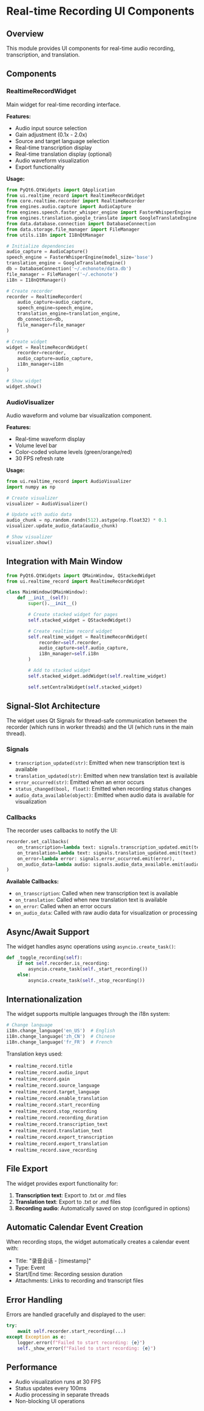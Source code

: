 # Real-time Recording UI Components

## Overview

This module provides UI components for real-time audio recording, transcription, and translation.

## Components

### RealtimeRecordWidget

Main widget for real-time recording interface.

**Features:**

- Audio input source selection
- Gain adjustment (0.1x - 2.0x)
- Source and target language selection
- Real-time transcription display
- Real-time translation display (optional)
- Audio waveform visualization
- Export functionality

**Usage:**

```python
from PyQt6.QtWidgets import QApplication
from ui.realtime_record import RealtimeRecordWidget
from core.realtime.recorder import RealtimeRecorder
from engines.audio.capture import AudioCapture
from engines.speech.faster_whisper_engine import FasterWhisperEngine
from engines.translation.google_translate import GoogleTranslateEngine
from data.database.connection import DatabaseConnection
from data.storage.file_manager import FileManager
from utils.i18n import I18nQtManager

# Initialize dependencies
audio_capture = AudioCapture()
speech_engine = FasterWhisperEngine(model_size='base')
translation_engine = GoogleTranslateEngine()
db = DatabaseConnection('~/.echonote/data.db')
file_manager = FileManager('~/.echonote')
i18n = I18nQtManager()

# Create recorder
recorder = RealtimeRecorder(
    audio_capture=audio_capture,
    speech_engine=speech_engine,
    translation_engine=translation_engine,
    db_connection=db,
    file_manager=file_manager
)

# Create widget
widget = RealtimeRecordWidget(
    recorder=recorder,
    audio_capture=audio_capture,
    i18n_manager=i18n
)

# Show widget
widget.show()
```

### AudioVisualizer

Audio waveform and volume bar visualization component.

**Features:**

- Real-time waveform display
- Volume level bar
- Color-coded volume levels (green/orange/red)
- 30 FPS refresh rate

**Usage:**

```python
from ui.realtime_record import AudioVisualizer
import numpy as np

# Create visualizer
visualizer = AudioVisualizer()

# Update with audio data
audio_chunk = np.random.randn(512).astype(np.float32) * 0.1
visualizer.update_audio_data(audio_chunk)

# Show visualizer
visualizer.show()
```

## Integration with Main Window

```python
from PyQt6.QtWidgets import QMainWindow, QStackedWidget
from ui.realtime_record import RealtimeRecordWidget

class MainWindow(QMainWindow):
    def __init__(self):
        super().__init__()

        # Create stacked widget for pages
        self.stacked_widget = QStackedWidget()

        # Create realtime record widget
        self.realtime_widget = RealtimeRecordWidget(
            recorder=self.recorder,
            audio_capture=self.audio_capture,
            i18n_manager=self.i18n
        )

        # Add to stacked widget
        self.stacked_widget.addWidget(self.realtime_widget)

        self.setCentralWidget(self.stacked_widget)
```

## Signal-Slot Architecture

The widget uses Qt Signals for thread-safe communication between the recorder (which runs in worker threads) and the UI (which runs in the main thread).

### Signals

- `transcription_updated(str)`: Emitted when new transcription text is available
- `translation_updated(str)`: Emitted when new translation text is available
- `error_occurred(str)`: Emitted when an error occurs
- `status_changed(bool, float)`: Emitted when recording status changes
- `audio_data_available(object)`: Emitted when audio data is available for visualization

### Callbacks

The recorder uses callbacks to notify the UI:

```python
recorder.set_callbacks(
    on_transcription=lambda text: signals.transcription_updated.emit(text),
    on_translation=lambda text: signals.translation_updated.emit(text),
    on_error=lambda error: signals.error_occurred.emit(error),
    on_audio_data=lambda audio: signals.audio_data_available.emit(audio)
)
```

**Available Callbacks:**

- `on_transcription`: Called when new transcription text is available
- `on_translation`: Called when new translation text is available
- `on_error`: Called when an error occurs
- `on_audio_data`: Called with raw audio data for visualization or processing

## Async/Await Support

The widget handles async operations using `asyncio.create_task()`:

```python
def _toggle_recording(self):
    if not self.recorder.is_recording:
        asyncio.create_task(self._start_recording())
    else:
        asyncio.create_task(self._stop_recording())
```

## Internationalization

The widget supports multiple languages through the i18n system:

```python
# Change language
i18n.change_language('en_US')  # English
i18n.change_language('zh_CN')  # Chinese
i18n.change_language('fr_FR')  # French
```

Translation keys used:

- `realtime_record.title`
- `realtime_record.audio_input`
- `realtime_record.gain`
- `realtime_record.source_language`
- `realtime_record.target_language`
- `realtime_record.enable_translation`
- `realtime_record.start_recording`
- `realtime_record.stop_recording`
- `realtime_record.recording_duration`
- `realtime_record.transcription_text`
- `realtime_record.translation_text`
- `realtime_record.export_transcription`
- `realtime_record.export_translation`
- `realtime_record.save_recording`

## File Export

The widget provides export functionality for:

1. **Transcription text**: Export to .txt or .md files
2. **Translation text**: Export to .txt or .md files
3. **Recording audio**: Automatically saved on stop (configured in options)

## Automatic Calendar Event Creation

When recording stops, the widget automatically creates a calendar event with:

- Title: "录音会话 - [timestamp]"
- Type: Event
- Start/End time: Recording session duration
- Attachments: Links to recording and transcript files

## Error Handling

Errors are handled gracefully and displayed to the user:

```python
try:
    await self.recorder.start_recording(...)
except Exception as e:
    logger.error(f"Failed to start recording: {e}")
    self._show_error(f"Failed to start recording: {e}")
```

## Performance

- Audio visualization runs at 30 FPS
- Status updates every 100ms
- Audio processing in separate threads
- Non-blocking UI operations
